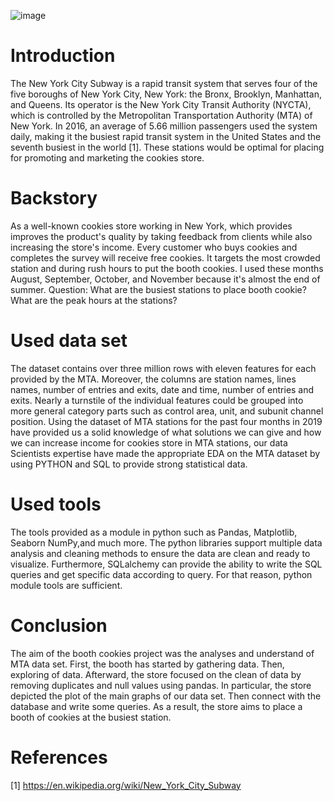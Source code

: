 ![image](https://user-images.githubusercontent.com/67028272/136703548-3a9db76d-f5a9-4ae7-913a-5c176e627988.png)

# Introduction 

The New York City Subway is a rapid transit system that serves four of the five boroughs of New York City, New York: the Bronx, Brooklyn, Manhattan, and Queens. Its operator is the New York City Transit Authority (NYCTA), which is controlled by the Metropolitan Transportation Authority (MTA) of New York. In 2016, an average of 5.66 million passengers used the system daily, making it the busiest rapid transit system in the United States and the seventh busiest in the world [1]. These stations would be optimal for placing for promoting and marketing the cookies store.


# Backstory

As a well-known cookies store working in New York, which provides improves the product's quality by taking feedback from clients while also increasing the store's income. Every customer who buys cookies and completes the survey will receive free cookies. It targets the most crowded station and during rush hours to put the booth cookies. I used these months August, September, October, and November because it's almost the end of summer.
Question:
What are the busiest stations to place booth cookie?
What are the peak hours at the stations?
 

# Used data set

The dataset contains over three million rows with eleven features for each provided by the MTA. Moreover, the columns are station names, lines names, number of entries and exits, date and time, number of entries and exits. Nearly a turnstile of the individual features could be grouped into more general category parts such as control area, unit, and subunit channel position. Using the dataset of MTA stations for the past four months in 2019 have provided us a solid knowledge of what solutions we can give and how we can increase income for cookies store in MTA stations, our data Scientists expertise have made the appropriate EDA on the MTA dataset by using PYTHON and SQL to provide strong statistical data. 


# Used tools

The tools provided as a module in python such as Pandas, Matplotlib, Seaborn NumPy,and much more. The python libraries support multiple data analysis and cleaning methods to ensure the data are clean and ready to visualize. Furthermore, SQLalchemy can provide the ability to write the SQL queries and get specific data according to query. For that reason, python module tools are sufficient.


# Conclusion
The aim of the booth cookies project was the analyses and understand of  MTA data set. First, the booth has started by gathering data. Then, exploring of data. Afterward, the store focused on the clean of data by removing duplicates and null values using pandas. In particular, the store depicted the plot of the main graphs of our data set. Then connect with the database and write some queries. As a result, the store aims to place a booth of cookies at the busiest station.





# References 

[1] https://en.wikipedia.org/wiki/New_York_City_Subway

